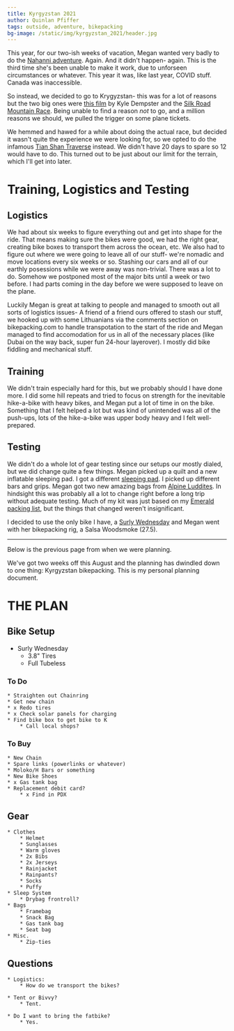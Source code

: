```yaml
---
title: Kyrgyzstan 2021
author: Quinlan Pfiffer
tags: outside, adventure, bikepacking
bg-image: /static/img/kyrgyzstan_2021/header.jpg
---
```


This year, for our two-ish weeks of vacation, Megan wanted very badly to do the
[Nahanni adventure](https://www.mountainproject.com/area/105905652/lotus-flower-tower). Again. And it didn't happen- again. This is the third time
she's been unable to make it work, due to unforseen circumstances or whatever.
This year it was, like last year, COVID stuff. Canada was inaccessible.

So instead, we decided to go to Krygyzstan- this was for a lot of reasons but
the two big ones were [this film](https://www.youtube.com/watch?v=DhFx17s4a2E) by Kyle Dempster and the [Silk Road Mountain
Race](https://www.silkroadmountainrace.cc/). Being unable to find a reason _not_
to go, and a million reasons we should, we pulled the trigger on some plane
tickets.

We hemmed and hawed for a while about doing the actual race, but decided it
wasn't quite the experience we were looking for, so we opted to do the infamous
[Tian Shan Traverse](https://bikepacking.com/routes/tian-shan-traverse-kyrgyzstan/) instead. We didn't have 20 days to spare so 12 would have
to do. This turned out to be just about our limit for the terrain, which I'll
get into later.

# Training, Logistics and Testing

## Logistics

We had about six weeks to figure everything out and get into shape for the ride.
That means making sure the bikes were good, we had the right gear, creating bike
boxes to transport them across the ocean, etc. We also had to figure out where
we were going to leave all of our stuff- we're nomadic and move locations every
six weeks or so. Stashing our cars and all of our earthly posessions while we were
away was non-trivial. There was a lot to do. Somehow we
postponed most of the major bits until a week or two before. I had parts coming
in the day before we were supposed to leave on the plane.

Luckily Megan is great at talking to people and managed to smooth out all sorts
of logistics issues- A friend of a friend ours offered to stash our stuff, we
hooked up with some Lithuanians via the comments section on bikepacking.com to
handle transpotation to the start of the ride and Megan managed to find
accomodation for us in all of the necessary places (like Dubai on the way back,
super fun 24-hour layerover). I mostly did bike fiddling and mechanical stuff.

## Training

We didn't train especially hard for this, but we probably should I have done
more. I did some hill repeats and tried to focus on strength for the inevitable
hike-a-bike with heavy bikes, and Megan put a lot of time in on the bike.
Something that I felt helped a lot but was kind of unintended was all of the
push-ups, lots of the hike-a-bike was upper body heavy and I felt well-prepared.

## Testing

We didn't do a whole lot of gear testing since our setups our mostly dialed, but
we did change quite a few things. Megan picked up a quilt and a new inflatable
sleeping pad. I got a different
[sleeping pad](https://rockgeist.com/product/animalist-sleeping-pad/). I picked
up different bars and grips. Megan got two new amazing bags from [Alpine
Luddites](https://alpine-luddites.myshopify.com/). In hindsight this was
probably all a lot to change right before a long trip without adequate testing.
Much of my kit was just based on my [Emerald packing
list](https://q.pfiffer.org/posts/2019-05-12-Emerald_Outback_2019.html), but the things
that changed weren't insignificant. 

I decided to use the only bike I have, a [Surly Wednesday](https://surlybikes.com/bikes/wednesday) and Megan went with
her bikepacking rig, a Salsa Woodsmoke (27.5).

<hr>

Below is the previous page from when we were planning.

We've got two weeks off this August and the planning has dwindled down to one
thing: Kyrgyzstan bikepacking. This is my personal planning document.

# THE PLAN

## Bike Setup

* Surly Wednesday
    * 3.8" Tires
    * Full Tubeless

### To Do
    * Straighten out Chainring
    * Get new chain
    * x Redo tires
    * x Check solar panels for charging
    * Find bike box to get bike to K
        * Call local shops?

### To Buy
    * New Chain
    * Spare links (powerlinks or whatever)
    * Moloko/H Bars or something
    * New Bike Shoes
    * x Gas tank bag
    * Replacement debit card?
        * x Find in PDX

## Gear
    * Clothes
        * Helmet
        * Sunglasses
        * Warm gloves
        * 2x Bibs
        * 2x Jerseys
        * Rainjacket
        * Rainpants?
        * Socks
        * Puffy
    * Sleep System
        * Drybag frontroll?
    * Bags
        * Framebag
        * Snack Bag
        * Gas tank bag
        * Seat bag
    * Misc.
        * Zip-ties

## Questions
    * Logistics:
        * How do we transport the bikes?

    * Tent or Bivvy?
        * Tent.

    * Do I want to bring the fatbike?
        * Yes.
